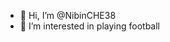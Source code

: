 - 👋 Hi, I’m @NibinCHE38
- 👀 I’m interested in playing football


<!---
NibinCHE38/NibinCHE38 is a ✨ special ✨ repository because its `README.md` (this file) appears on your GitHub profile.
You can click the Preview link to take a look at your changes.
--->
